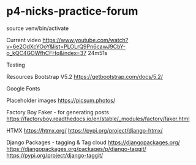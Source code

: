# p4-nicks-practice-forum


source venv/bin/activate
 
Current video
https://www.youtube.com/watch?v=6e2OdXcYOoY&list=PLOLrQ9Pn6cawJ9CbY-o_kQC4GOWfhCFHq&index=37
24m51s



Testing





Resources
Bootstrap V5.2
https://getbootstrap.com/docs/5.2/

Google Fonts


Placeholder images
https://picsum.photos/

Factory Boy Faker - for generating posts
https://factoryboy.readthedocs.io/en/stable/_modules/factory/faker.html

HTMX
https://htmx.org/
https://pypi.org/project/django-htmx/

Django Packages - tagging & Tag cloud
https://djangopackages.org/
https://djangopackages.org/packages/p/django-taggit/
https://pypi.org/project/django-taggit/
